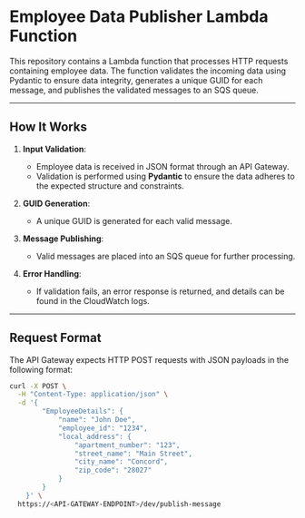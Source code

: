 # Employee Data Publisher Lambda Function

This repository contains a Lambda function that processes HTTP requests containing employee data. The function validates the incoming data using Pydantic to ensure data integrity, generates a unique GUID for each message, and publishes the validated messages to an SQS queue.

---

## **How It Works**

1. **Input Validation**: 
   - Employee data is received in JSON format through an API Gateway.
   - Validation is performed using **Pydantic** to ensure the data adheres to the expected structure and constraints.

2. **GUID Generation**: 
   - A unique GUID is generated for each valid message.

3. **Message Publishing**: 
   - Valid messages are placed into an SQS queue for further processing.

4. **Error Handling**: 
   - If validation fails, an error response is returned, and details can be found in the CloudWatch logs.

---

## **Request Format**

The API Gateway expects HTTP POST requests with JSON payloads in the following format:

```bash
curl -X POST \
  -H "Content-Type: application/json" \
  -d '{
        "EmployeeDetails": {
            "name": "John Doe",
            "employee_id": "1234",
            "local_address": {
                "apartment_number": "123",
                "street_name": "Main Street",
                "city_name": "Concord",
                "zip_code": "28027"
            }
        }
    }' \
  https://<API-GATEWAY-ENDPOINT>/dev/publish-message
